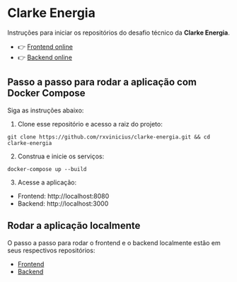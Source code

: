 # Clarke Energia

Instruções para iniciar os repositórios do desafio técnico da **Clarke Energia**.

- 👉 [Frontend online](https://clarke-energia-frontend.vercel.app)
- 👉 [Backend online](https://clarke-energia-backend-8da448044f10.herokuapp.com)

## Passo a passo para rodar a aplicação com Docker Compose

Siga as instruções abaixo:

1. Clone esse repositório e acesso a raiz do projeto:

```
git clone https://github.com/rxvinicius/clarke-energia.git && cd clarke-energia
```

2. Construa e inicie os serviços:

```
docker-compose up --build
```

3. Acesse a aplicação:

- Frontend: http://localhost:8080
- Backend: http://localhost:3000

## Rodar a aplicação localmente

O passo a passo para rodar o frontend e o backend localmente estão em seus respectivos repositórios:

- [Frontend](/frontend/README.md)
- [Backend](/backend/README.md)
